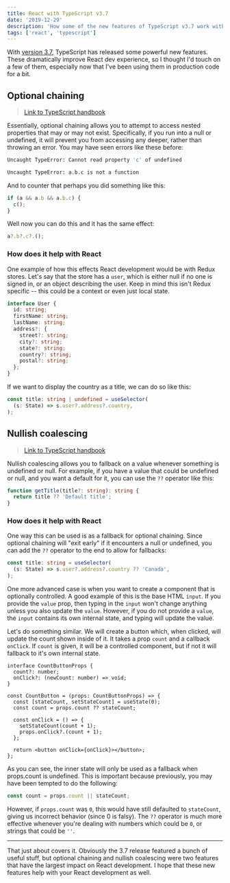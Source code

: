 ```yaml
---
title: React with TypeScript v3.7
date: '2019-12-29'
description: 'How some of the new features of TypeScript v3.7 work with React.'
tags: ['react', 'typescript']
---
```


With
[version 3.7](https://www.typescriptlang.org/docs/handbook/release-notes/typescript-3-7.html),
TypeScript has released some powerful new features. These dramatically improve
React dev experience, so I thought I'd touch on a few of them, especially now
that I've been using them in production code for a bit.

## Optional chaining

> [Link to TypeScript handbook](https://www.typescriptlang.org/docs/handbook/release-notes/typescript-3-7.html#optional-chaining)

Essentially, optional chaining allows you to attempt to access nested properties
that may or may not exist. Specifically, if you run into a null or undefined, it
will prevent you from accessing any deeper, rather than throwing an error. You
may have seen errors like these before:

```sh
Uncaught TypeError: Cannot read property 'c' of undefined

Uncaught TypeError: a.b.c is not a function
```

And to counter that perhaps you did something like this:

```js
if (a && a.b && a.b.c) {
  c();
}
```

Well now you can do this and it has the same effect:

```ts
a?.b?.c?.();
```

### How does it help with React

One example of how this effects React development would be with Redux stores.
Let's say that the store has a `user`, which is either null if no one is signed
in, or an object describing the user. Keep in mind this isn't Redux specific --
this could be a context or even just local state.

```ts
interface User {
  id: string;
  firstName: string;
  lastName: string;
  address?: {
    street?: string;
    city?: string;
    state?: string;
    country?: string;
    postal?: string;
  };
}
```

If we want to display the country as a title, we can do so like this:

```ts
const title: string | undefined = useSelector(
  (s: State) => s.user?.address?.country,
);
```

## Nullish coalescing

> [Link to TypeScript handbook](https://www.typescriptlang.org/docs/handbook/release-notes/typescript-3-7.html#nullish-coalescing)

Nullish coalescing allows you to fallback on a value whenever something is
undefined or null. For example, if you have a value that could be undefined or
null, and you want a default for it, you can use the `??` operator like this:

```ts
function getTitle(title?: string): string {
  return title ?? 'Default title';
}
```

### How does it help with React

One way this can be used is as a fallback for optional chaining. Since optional
chaining will "exit early" if it encounters a null or undefined, you can add the
`??` operator to the end to allow for fallbacks:

```ts
const title: string = useSelector(
  (s: State) => s.user?.address?.country ?? 'Canada',
);
```

One more advanced case is when you want to create a component that is optionally
controlled. A good example of this is the base HTML `input`. If you provide the
`value` prop, then typing in the `input` won't change anything unless you also
update the `value`. However, if you do not provide a `value`, the `input`
contains its own internal state, and typing will update the value.

Let's do something similar. We will create a button which, when clicked, will
update the count shown inside of it. It takes a prop `count` and a callback
`onClick`. If `count` is given, it will be a controlled component, but if not it
will fallback to it's own internal state.

```tsx
interface CountButtonProps {
  count?: number;
  onClick?: (newCount: number) => void;
}

const CountButton = (props: CountButtonProps) => {
  const [stateCount, setStateCount] = useState(0);
  const count = props.count ?? stateCount;

  const onClick = () => {
    setStateCount(count + 1);
    props.onClick?.(count + 1);
  };

  return <button onClick={onClick}></button>;
};
```

As you can see, the inner state will only be used as a fallback when props.count
is undefined. This is important because previously, you may have been tempted to
do the following:

```ts
const count = props.count || stateCount;
```

However, if `props.count` was `0`, this would have still defaulted to
`stateCount`, giving us incorrect behavior (since 0 is falsy). The `??` operator
is much more effective whenever you're dealing with numbers which could be `0`,
or strings that could be `''`.

---

That just about covers it. Obviously the 3.7 release featured a bunch of useful
stuff, but optional chaining and nullish coalescing were two features that have
the largest impact on React development. I hope that these new features help
with your React development as well.
